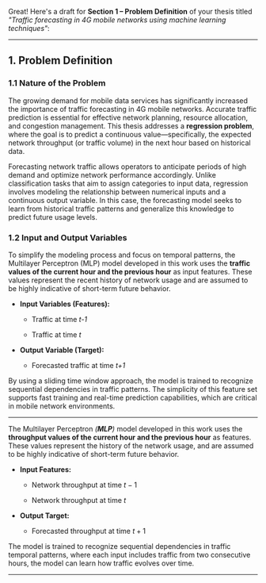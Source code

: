 Great! Here's a draft for **Section 1 – Problem Definition** of your thesis titled *"Traffic forecasting in 4G mobile networks using machine learning techniques"*:

---

## 1. Problem Definition

### 1.1 Nature of the Problem

The growing demand for mobile data services has significantly increased the importance of traffic forecasting in 4G mobile networks. Accurate traffic prediction is essential for effective network planning, resource allocation, and congestion management. This thesis addresses a **regression problem**, where the goal is to predict a continuous value—specifically, the expected network throughput (or traffic volume) in the next hour based on historical data.

Forecasting network traffic allows operators to anticipate periods of high demand and optimize network performance accordingly. Unlike classification tasks that aim to assign categories to input data, regression involves modeling the relationship between numerical inputs and a continuous output variable. In this case, the forecasting model seeks to learn from historical traffic patterns and generalize this knowledge to predict future usage levels.

### 1.2 Input and Output Variables

To simplify the modeling process and focus on temporal patterns, the Multilayer Perceptron (MLP) model developed in this work uses the **traffic values of the current hour and the previous hour** as input features. These values represent the recent history of network usage and are assumed to be highly indicative of short-term future behavior.

- **Input Variables (Features):**
  
  - Traffic at time *t-1*
  
  - Traffic at time *t*

- **Output Variable (Target):**
  
  - Forecasted traffic at time *t+1*

By using a sliding time window approach, the model is trained to recognize sequential dependencies in traffic patterns. The simplicity of this feature set supports fast training and real-time prediction capabilities, which are critical in mobile network environments.

---

The Multilayer Perceptron *(**MLP**)* model developed in this work uses the **throughput values of the current hour and the previous hour** as features. These values represent the history of the network usage, and are assumed to be highly indicative of short-term future behavior.

- **Input Features:**
  
  - Network throughput at time $t-1$
  
  - Network throughput at time $t$

- **Output Target:**
  
  - Forecasted throughput at time $t+1$

The model is trained to recognize sequential dependencies in traffic temporal patterns, where each input includes traffic from two consecutive hours, the model can learn how traffic evolves over time.

---

